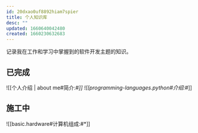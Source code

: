 ```yaml
---
id: 20dxao0uf8892hiam7spier
title: 个人知识库
desc: ""
updated: 1660640042480
created: 1660230632683
---
```


记录我在工作和学习中掌握到的软件开发主题的知识。

## 已完成

![[个人介绍 | about me#简介:#*]]
![[programming-languages.python#介绍:#*]]

## 施工中

![[basic.hardware#计算机组成:#*]]
